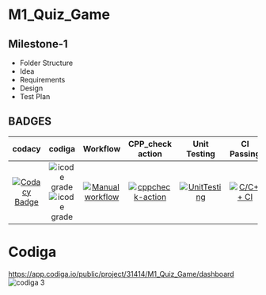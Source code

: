 # M1_Quiz_Game
## Milestone-1
 * Folder Structure
 * Idea
 * Requirements
 * Design
 * Test Plan

 


## BADGES

|  codacy  |  codiga  |  Workflow  |  CPP_check action  |  Unit Testing  | CI Passing |
|:--------:|:--------:|:----------:|:------------------:|:--------------:|:----------:|
| [![Codacy Badge](https://app.codacy.com/project/badge/Grade/1a2a97829e584ea297bb536b182ab705)](https://www.codacy.com/gh/SudheeraDasari/M1_Quiz_Game/dashboard?utm_source=github.com&amp;utm_medium=referral&amp;utm_content=SudheeraDasari/M1_Quiz_Game&amp;utm_campaign=Badge_Grade)  |   ![icode grade](https://api.codiga.io/project/31414/status/svg) ![icode grade](https://api.codiga.io/project/31414/score/svg) |  [![Manual workflow](https://github.com/SudheeraDasari/M1_Quiz_Game/actions/workflows/manual.yml/badge.svg?branch=main)](https://github.com/SudheeraDasari/M1_Quiz_Game/actions/workflows/manual.yml) | [![cppcheck-action](https://github.com/SudheeraDasari/M1_Quiz_Game/actions/workflows/Static-cpp.yml/badge.svg)](https://github.com/SudheeraDasari/M1_Quiz_Game/actions/workflows/Static-cpp.yml) | [![UnitTesting](https://github.com/SudheeraDasari/M1_Quiz_Game/actions/workflows/c-cpp1.yml/badge.svg)](https://github.com/SudheeraDasari/M1_Quiz_Game/actions/workflows/c-cpp1.yml) | [![C/C++ CI](https://github.com/SudheeraDasari/M1_Quiz_Game/actions/workflows/c-cpp2.yml/badge.svg)](https://github.com/SudheeraDasari/M1_Quiz_Game/actions/workflows/c-cpp2.yml) |




# Codiga

https://app.codiga.io/public/project/31414/M1_Quiz_Game/dashboard
![codiga 3](https://user-images.githubusercontent.com/87614111/154824683-28de3422-2afd-4925-9a60-765ca4000b33.PNG)